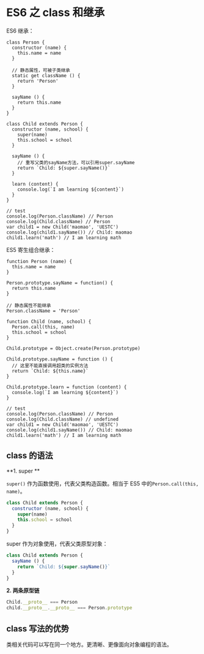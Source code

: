 # ES6 之 class 和继承

ES6 继承：

    class Person {
      constructor (name) {
        this.name = name
      }

      // 静态属性，可被子类继承
      static get className () {
        return 'Person'
      }

      sayName () {
        return this.name
      }
    }

    class Child extends Person {
      constructor (name, school) {
        super(name)
        this.school = school
      }

      sayName () {
        // 重写父类的sayName方法，可以引用super.sayName
        return `Child: ${super.sayName()}`
      }

      learn (content) {
        console.log(`I am learning ${content}`)
      }
    }

    // test
    console.log(Person.className) // Person
    console.log(Child.className) // Person
    var child1 = new Child('maomao', 'UESTC')
    console.log(child1.sayName()) // Child: maomao
    child1.learn('math') // I am learning math
    
    
ES5 寄生组合继承：


    function Person (name) {
      this.name = name
    }

    Person.prototype.sayName = function() {
      return this.name
    }

    // 静态属性不能继承
    Person.className = 'Person'

    function Child (name, school) {
      Person.call(this, name)
      this.school = school
    }

    Child.prototype = Object.create(Person.prototype)

    Child.prototype.sayName = function () {
      // 这里不能直接调用超类的实例方法
      return `Child: ${this.name}`
    }

    Child.prototype.learn = function (content) {
      console.log(`I am learning ${content}`)
    }

    // test
    console.log(Person.className) // Person
    console.log(Child.className) // undefined
    var child1 = new Child('maomao', 'UESTC')
    console.log(child1.sayName()) // Child: maomao
    child1.learn('math') // I am learning math

## class 的语法

**1. super **

`super()` 作为函数使用，代表父类构造函数。相当于 ES5 中的`Person.call(this, name)`。

```javascript
class Child extends Person {
  constructor (name, school) {
    super(name)
    this.school = school
  }
}
```

super 作为对象使用，代表父类原型对象：

```javascript
class Child extends Person {
  sayName () {
    return `Child: ${super.sayName()}`
  }
}
```

**2. 两条原型链**

```javascript
Child.__proto__ === Person
child.__proto__.__proto__ === Person.prototype
```

## class 写法的优势

类相关代码可以写在同一个地方。更清晰、更像面向对象编程的语法。